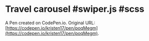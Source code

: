 # Travel carousel #swiper.js #scss

A Pen created on CodePen.io. Original URL: [https://codepen.io/kristen17/pen/poqMegm](https://codepen.io/kristen17/pen/poqMegm).

